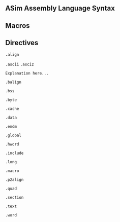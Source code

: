 ## ASim Assembly Language Syntax

## Macros

## Directives

`.align`

`.ascii`
`.asciz`

    Explanation here...

`.balign`

`.bss`

`.byte`

`.cache`

`.data`

`.endm`

`.global`

`.hword`

`.include`

`.long`

`.macro`

`.p2align`

`.quad`

`.section`

`.text`

`.word`
